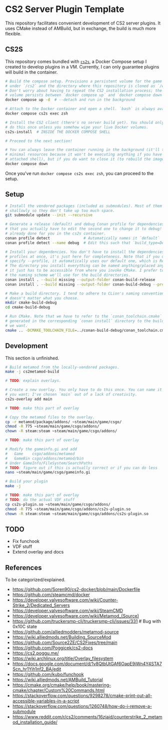 # CS2 Server Plugin Template

This repository facilitates convenient development of CS2 server plugins.
It uses CMake instead of AMBuild, but in exchange, the build is much more flexible.

## CS2S

This repository comes bundled with [`cs2s`](https://github.com/noahbkim/cs2s), a Docker Compose setup I created to develop plugins in a VM.
Currently, I can only guarantee plugins will build in the container.

```bash
# Build the compose setup. Provisions a persistent volume for the game files
# under `/cs2` and the directory where this repository is cloned as `/work`.
# Don't worry about having to repeat the CS2 installation process; the `/cs2`
# volume persists between `docker compose up` and `docker compose down` calls.
docker compose up -d  # --detach and run in the background

# Attach to the Docker container and open a shell. `bash` is always available.
docker compose cs2s exec zsh

# Install the CS2 client (there's no server build yet). You should only have to
# do this once unless you somehow wipe your live Docker volumes.
cs2s-install  # INSIDE THE DOCKER COMPOSE SHELL

# Proceed to the next section!

# You can always leave the container running in the background (it'll take up
# minimal resources because it won't be executing anything if you have no
# attached shell), but if you do want to close it (to rebuild the image, etc.):
docker compose down
```

Once you've run `docker compose cs2s exec zsh`, you can proceed to the setup.

## Setup

```bash
# Install the vendored packages (included as submodules). Most of them clone
# shallowly so they don't take up too much space.
git submodule update --init --recursive

# Generate a release (default) and debug Conan profile for dependencies. Note
# that you actually have to edit the second one to change it to debug! This is
# already done for you in the cs2s container.
conan profile detect               # Automatically names it `default`
conan profile detect --name debug  # Edit this such that `build_type=Debug`

# Install your dependencies. You don't have to install the dependencies of both
# profiles at once, it's just here for completeness. Note that if you don't 
# specify --profile, it automatically uses our default one, which is Release.
# The directory you install everything can be named anything/placed anywhere,
# it just has to be accessible from where you invoke CMake. I prefer to match
# the naming scheme we'll use for the build directories.
conan install . --build missing --output-folder conan-build-release
conan install . --build missing --output-folder conan-build-debug --profile debug

# Make a build directory. I tend to adhere to CLion's naming convention, but it
# doesn't matter what you choose.
mkdir cmake-build-debug
cd cmake-build-debug

# Run CMake. Note that we have to refer to the `conan_toolchain.cmake`
# generated in the corresponding `conan install` directory to the build type
# we want.
cmake .. -DCMAKE_TOOLCHAIN_FILE=../conan-build-debug/conan_toolchain.cmake -DCMAKE_BUILD_TYPE=debug
```

## Development

This section is unfinished.

```bash
# Build metamod from the locally-vendored packages.
make -j cs2metamod-build

# TODO: explain overlays.

# Create a new overlay. You only have to do this once. You can name it anything
# you want; I've chosen `main` out of a lack of creativity.
cs2s-overlay add main

# TODO: make this part of overlay

# Copy the metamod files to the overlay.
cp -r metamod/package/addons/ ~steam/main/game/csgo/
chmod -R 775 ~steam/main/game/csgo/addons/
chown -R steam:steam ~steam/main/game/csgo/addons/

# TODO: make this part of overlay

# Modify the gameinfo.gi and add
#   Game    csgo/addons/metamod
#   GameBin csgo/addons/metamod/bin
# Under GameInfo/FileSystem/SearchPaths
# TODO: figure out if this is actually correct or if you can do less
nano ~steam/main/game/csgo/gameinfo.gi

# Build your plugin
make -j

# TODO: make this part of overlay
# TODO: do the actual VDF stuff
cp cs2s-plugin.so ~steam/main/game/csgo/addons/
chmod -R 775 ~steam/main/game/csgo/addons/cs2s-plugin.so
chown -R steam:steam ~steam/main/game/csgo/addons/cs2s-plugin.so
```

## TODO

- Fix funchook
- VDF stuff
- Extend overlay and docs

## References

To be categorized/explained.

- https://github.com/Soren90/cs2-docker/blob/main/Dockerfile
- https://github.com/steamcmd/docker
- https://developer.valvesoftware.com/wiki/Counter-Strike_2/Dedicated_Servers
- https://developer.valvesoftware.com/wiki/SteamCMD
- https://developer.valvesoftware.com/wiki/Metamod_(Source)
- https://github.com/truckersmp-cli/truckersmp-cli/issues/331  # Bug with 0x10C state
- https://github.com/alliedmodders/metamod-source
- https://wiki.alliedmods.net/Building_SourceMod
- https://github.com/Source2ZE/CS2Fixes/tree/main
- https://github.com/Poggicek/cs2-docs
- https://cs2.poggu.me/
- https://wiki.archlinux.org/title/Overlay_filesystem
- https://docs.google.com/document/d/1v8QtbUtGAf6OapE9iWn4Y4STA7Scn_hr1Yih1nf2_BA/edit
- https://github.com/kubo/funchook
- https://wiki.alliedmods.net/AMBuild_Tutorial
- https://cmake.org/cmake/help/book/mastering-cmake/chapter/Custom%20Commands.html
- https://stackoverflow.com/questions/9298278/cmake-print-out-all-accessible-variables-in-a-script
- https://stackoverflow.com/questions/1260748/how-do-i-remove-a-submodule
- https://www.reddit.com/r/cs2/comments/16zjaid/counterstrike_2_metamod_installation_guide/
